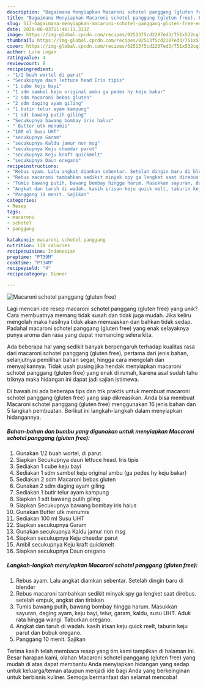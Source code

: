 ```yaml
---
description: "Bagaimana Menyiapkan Macaroni schotel panggang (gluten free), Enak Banget"
title: "Bagaimana Menyiapkan Macaroni schotel panggang (gluten free), Enak Banget"
slug: 517-bagaimana-menyiapkan-macaroni-schotel-panggang-gluten-free-enak-banget
date: 2020-06-03T11:46:11.311Z
image: https://img-global.cpcdn.com/recipes/02513f5cd2207ed3/751x532cq70/macaroni-schotel-panggang-gluten-free-foto-resep-utama.jpg
thumbnail: https://img-global.cpcdn.com/recipes/02513f5cd2207ed3/751x532cq70/macaroni-schotel-panggang-gluten-free-foto-resep-utama.jpg
cover: https://img-global.cpcdn.com/recipes/02513f5cd2207ed3/751x532cq70/macaroni-schotel-panggang-gluten-free-foto-resep-utama.jpg
author: Lura Logan
ratingvalue: 4
reviewcount: 8
recipeingredient:
- "1/2 buah wortel di parut"
- "Secukupnya daun lettuce head Iris tipis"
- "1 cube keju bayi"
- "1 sdm sambel keju original ambu ga pedes hy keju bakar"
- "2 sdm Macaroni bebas gluten"
- "2 sdm daging ayam giling"
- "1 butir telur ayam kampung"
- "1 sdt bawang putih giling"
- "Secukupnya bawang bombay iris halus"
- " Butter utk menumis"
- "100 ml Susu UHT"
- "secukupnya Garam"
- "secukupnya Kaldu jamur non msg"
- "secukupnya Keju cheedar parut"
- "secukupnya Keju kraft quickmelt"
- "secukupnya Daun oregano"
recipeinstructions:
- "Rebus ayam. Lalu angkat diamkan sebentar. Setelah dingin baru di blender"
- "Rebus macaroni tambahkan sedikit minyak spy ga lengket saat direbus. setelah empuk, angkat dan tiriskan"
- "Tumis bawang putih, bawang bombay hingga harum. Masukkan sayuran, daging ayam, keju bayi, telur, garam, kaldu, susu UHT. Aduk rata hingga wangi. Taburkan oregano."
- "Angkat dan taruh di wadah. kasih irisan keju quick melt, taburin keju parut dan bubuk oregano."
- "Panggang 10 menit. Sajikan"
categories:
- Resep
tags:
- macaroni
- schotel
- panggang

katakunci: macaroni schotel panggang 
nutrition: 139 calories
recipecuisine: Indonesian
preptime: "PT39M"
cooktime: "PT34M"
recipeyield: "4"
recipecategory: Dinner

---
```



![Macaroni schotel panggang (gluten free)](https://img-global.cpcdn.com/recipes/02513f5cd2207ed3/751x532cq70/macaroni-schotel-panggang-gluten-free-foto-resep-utama.jpg)

Lagi mencari ide resep macaroni schotel panggang (gluten free) yang unik? Cara membuatnya memang tidak susah dan tidak juga mudah. Jika keliru mengolah maka hasilnya tidak akan memuaskan dan bahkan tidak sedap. Padahal macaroni schotel panggang (gluten free) yang enak selayaknya punya aroma dan rasa yang dapat memancing selera kita.

Ada beberapa hal yang sedikit banyak berpengaruh terhadap kualitas rasa dari macaroni schotel panggang (gluten free), pertama dari jenis bahan, selanjutnya pemilihan bahan segar, hingga cara mengolah dan menyajikannya. Tidak usah pusing jika hendak menyiapkan macaroni schotel panggang (gluten free) yang enak di rumah, karena asal sudah tahu triknya maka hidangan ini dapat jadi sajian istimewa.




Di bawah ini ada beberapa tips dan trik praktis untuk membuat macaroni schotel panggang (gluten free) yang siap dikreasikan. Anda bisa membuat Macaroni schotel panggang (gluten free) menggunakan 16 jenis bahan dan 5 langkah pembuatan. Berikut ini langkah-langkah dalam menyiapkan hidangannya.

<!--inarticleads1-->

##### Bahan-bahan dan bumbu yang digunakan untuk menyiapkan Macaroni schotel panggang (gluten free):

1. Gunakan 1/2 buah wortel, di parut
1. Siapkan Secukupnya daun lettuce head. Iris tipis
1. Sediakan 1 cube keju bayi
1. Sediakan 1 sdm sambel keju original ambu (ga pedes hy keju bakar)
1. Sediakan 2 sdm Macaroni bebas gluten
1. Gunakan 2 sdm daging ayam giling
1. Sediakan 1 butir telur ayam kampung
1. Siapkan 1 sdt bawang putih giling
1. Siapkan Secukupnya bawang bombay iris halus
1. Gunakan  Butter utk menumis
1. Sediakan 100 ml Susu UHT
1. Siapkan secukupnya Garam
1. Gunakan secukupnya Kaldu jamur non msg
1. Siapkan secukupnya Keju cheedar parut
1. Ambil secukupnya Keju kraft quickmelt
1. Siapkan secukupnya Daun oregano




<!--inarticleads2-->

##### Langkah-langkah menyiapkan Macaroni schotel panggang (gluten free):

1. Rebus ayam. Lalu angkat diamkan sebentar. Setelah dingin baru di blender
1. Rebus macaroni tambahkan sedikit minyak spy ga lengket saat direbus. setelah empuk, angkat dan tiriskan
1. Tumis bawang putih, bawang bombay hingga harum. Masukkan sayuran, daging ayam, keju bayi, telur, garam, kaldu, susu UHT. Aduk rata hingga wangi. Taburkan oregano.
1. Angkat dan taruh di wadah. kasih irisan keju quick melt, taburin keju parut dan bubuk oregano.
1. Panggang 10 menit. Sajikan




Terima kasih telah membaca resep yang tim kami tampilkan di halaman ini. Besar harapan kami, olahan Macaroni schotel panggang (gluten free) yang mudah di atas dapat membantu Anda menyiapkan hidangan yang sedap untuk keluarga/teman ataupun menjadi ide bagi Anda yang berkeinginan untuk berbisnis kuliner. Semoga bermanfaat dan selamat mencoba!
